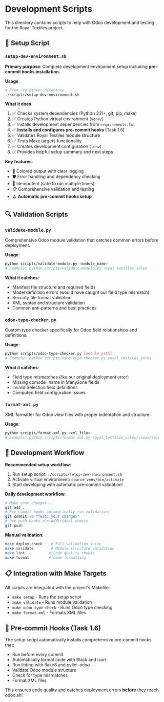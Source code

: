 # Development Scripts

This directory contains scripts to help with Odoo development and testing for the Royal Textiles project.

## 🚀 Setup Script

### `setup-dev-environment.sh`

**Primary purpose**: Complete development environment setup including **pre-commit hooks installation**.

**Usage**:
```bash
# From rtp-denver directory
./scripts/setup-dev-environment.sh
```

**What it does**:
1. ✅ Checks system dependencies (Python 3.11+, git, pip, make)
2. ✅ Creates Python virtual environment (`venv/`)
3. ✅ Installs development dependencies from `requirements.txt`
4. ✅ **Installs and configures pre-commit hooks** (Task 1.6)
5. ✅ Validates Royal Textiles module structure
6. ✅ Tests Make targets functionality
7. ✅ Creates development configuration (`.env`)
8. ✅ Provides helpful setup summary and next steps

**Key features**:
- 🎨 Colored output with clear logging
- 🛡️ Error handling and dependency checking
- 🔄 Idempotent (safe to run multiple times)
- 📋 Comprehensive validation and testing
- 🪝 **Automatic pre-commit hooks setup**

## 🔍 Validation Scripts

### `validate-module.py`

Comprehensive Odoo module validation that catches common errors before deployment.

**Usage**:
```bash
python scripts/validate-module.py <module_name>
# Example: python scripts/validate-module.py royal_textiles_sales
```

**What it catches**:
- Manifest file structure and required fields
- Model definition errors (would have caught our field type mismatch)
- Security file format validation
- XML syntax and structure validation
- Common anti-patterns and best practices

### `odoo-type-checker.py`

Custom type checker specifically for Odoo field relationships and definitions.

**Usage**:
```bash
python scripts/odoo-type-checker.py [module_path]
# Example: python scripts/odoo-type-checker.py royal_textiles_sales
```

**What it catches**:
- Field type mismatches (like our original deployment error)
- Missing comodel_name in Many2one fields
- Invalid Selection field definitions
- Computed field configuration issues

### `format-xml.py`

XML formatter for Odoo view files with proper indentation and structure.

**Usage**:
```bash
python scripts/format-xml.py <xml_file>
# Example: python scripts/format-xml.py royal_textiles_sales/views/sale_order_views.xml
```

## 🔄 Development Workflow

**Recommended setup workflow**:
1. Run setup script: `./scripts/setup-dev-environment.sh`
2. Activate virtual environment: `source venv/bin/activate`
3. Start developing with automatic pre-commit validation!

**Daily development workflow**:
```bash
# Make your changes...
git add .
# Pre-commit hooks automatically run validation!
git commit -m "feat: your changes"
# Pre-push hooks run additional checks
git push
```

**Manual validation**:
```bash
make deploy-check    # Full validation suite
make validate        # Module structure validation
make lint           # Code quality checks
make format         # Code formatting
```

## 📋 Integration with Make Targets

All scripts are integrated with the project's Makefile:
- `make setup` - Runs the setup script
- `make validate` - Runs module validation
- `make odoo-type-check` - Runs Odoo type checking
- `make format-xml` - Formats XML files

## 🎯 Pre-commit Hooks (Task 1.6)

The setup script automatically installs comprehensive pre-commit hooks that:
- Run before every commit
- Automatically format code with Black and isort
- Run linting with flake8 and pylint-odoo
- Validate Odoo module structure
- Check for type mismatches
- Format XML files

This ensures code quality and catches deployment errors **before** they reach odoo.sh!
